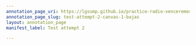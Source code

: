 ```yaml
---
annotation_page_uri: https://lgsump.github.io/practice-radio-venceremos/annotations/test-attempt-2-canvas-1-bajas.json
annotation_page_slug: test-attempt-2-canvas-1-bajas
layout: annotation_page
manifest_label: Test attempt 2

---
```

